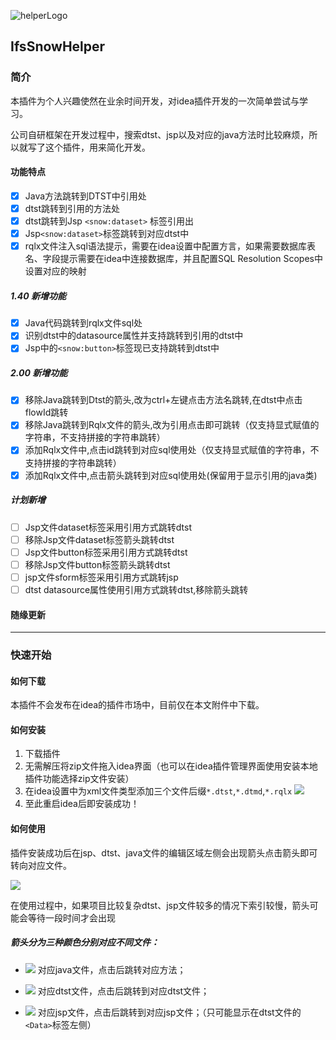 ![helperLogo](D:\WorkSpace\Project\personal\IfsSnowHelper\src\main\resources\META-INF\pluginIcon.svg "helperLogo")

## IfsSnowHelper

### 简介

本插件为个人兴趣使然在业余时间开发，对idea插件开发的一次简单尝试与学习。

公司自研框架在开发过程中，搜索dtst、jsp以及对应的java方法时比较麻烦，所以就写了这个插件，用来简化开发。

#### 功能特点

- [x] Java方法跳转到DTST中引用处
- [x] dtst跳转到引用的方法处
- [x] dtst跳转到Jsp `<snow:dataset>` 标签引用出
- [x] Jsp`<snow:dataset>`标签跳转到对应dtst中
- [x] rqlx文件注入sql语法提示，需要在idea设置中配置方言，如果需要数据库表名、字段提示需要在idea中连接数据库，并且配置SQL
  Resolution Scopes中设置对应的映射

##### 1.40 新增功能

- [x] Java代码跳转到rqlx文件sql处
- [x] 识别dtst中的datasource属性并支持跳转到引用的dtst中
- [x] Jsp中的<code>&lt;snow:button&gt;</code>标签现已支持跳转到dtst中

##### 2.00 新增功能

- [x] 移除Java跳转到Dtst的箭头,改为ctrl+左键点击方法名跳转,在dtst中点击flowId跳转
- [x] 移除Java跳转到Rqlx文件的箭头,改为引用点击即可跳转（仅支持显式赋值的字符串，不支持拼接的字符串跳转）
- [x] 添加Rqlx文件中,点击id跳转到对应sql使用处（仅支持显式赋值的字符串，不支持拼接的字符串跳转）
- [x] 添加Rqlx文件中,点击箭头跳转到对应sql使用处(保留用于显示引用的java类)

##### 计划新增

- [ ] Jsp文件dataset标签采用引用方式跳转dtst
- [ ] 移除Jsp文件dataset标签箭头跳转dtst
- [ ] Jsp文件button标签采用引用方式跳转dtst
- [ ] 移除Jsp文件button标签箭头跳转dtst
- [ ] jsp文件sform标签采用引用方式跳转jsp
- [ ] dtst datasource属性使用引用方式跳转dtst,移除箭头跳转

#### 随缘更新



---

### 快速开始

#### 如何下载

本插件不会发布在idea的插件市场中，目前仅在本文附件中下载。

#### 如何安装

1. 下载插件
2. 无需解压将zip文件拖入idea界面（也可以在idea插件管理界面使用安装本地插件功能选择zip文件安装）
3. 在idea设置中为xml文件类型添加三个文件后缀`*.dtst`,`*.dtmd`,`*.rqlx`
   ![](D:\WorkSpace\Project\personal\IfsSnowHelper\src\main\resources\img\fileType.png)
4. 至此重启idea后即安装成功！

#### 如何使用

插件安装成功后在jsp、dtst、java文件的编辑区域左侧会出现箭头点击箭头即可转向对应文件。

![](D:\WorkSpace\Project\personal\IfsSnowHelper\src\main\resources\img\arrow.png)

在使用过程中，如果项目比较复杂dtst、jsp文件较多的情况下索引较慢，箭头可能会等待一段时间才会出现

##### 箭头分为三种颜色分别对应不同文件：

- ![](D:\WorkSpace\Project\personal\IfsSnowHelper\src\main\resources\icons\go-blue.svg) 对应java文件，点击后跳转对应方法；

- ![](D:\WorkSpace\Project\personal\IfsSnowHelper\src\main\resources\icons\go-green.svg) 对应dtst文件，点击后跳转到对应dtst文件；

- ![](D:\WorkSpace\Project\personal\IfsSnowHelper\src\main\resources\icons\go-yellow.svg)
  对应jsp文件，点击后跳转到对应jsp文件；（只可能显示在dtst文件的`<Data>`标签左侧）
